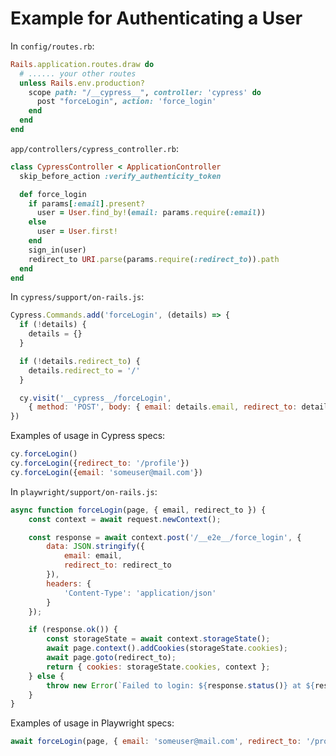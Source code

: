# Example for Authenticating a User

In `config/routes.rb`:
```rb
Rails.application.routes.draw do
  # ...... your other routes
  unless Rails.env.production?
    scope path: "/__cypress__", controller: 'cypress' do
      post "forceLogin", action: 'force_login'
    end
  end
end
```

`app/controllers/cypress_controller.rb`:
```rb
class CypressController < ApplicationController
  skip_before_action :verify_authenticity_token

  def force_login
    if params[:email].present?
      user = User.find_by!(email: params.require(:email))
    else
      user = User.first!
    end
    sign_in(user)
    redirect_to URI.parse(params.require(:redirect_to)).path
  end
end
```

In `cypress/support/on-rails.js`:
```js
Cypress.Commands.add('forceLogin', (details) => {
  if (!details) {
    details = {}
  }

  if (!details.redirect_to) {
    details.redirect_to = '/'
  }

  cy.visit('__cypress__/forceLogin',
    { method: 'POST', body: { email: details.email, redirect_to: details.redirect_to } })
})
```

Examples of usage in Cypress specs:
```js
cy.forceLogin()
cy.forceLogin({redirect_to: '/profile'})
cy.forceLogin({email: 'someuser@mail.com'})
```

In `playwright/support/on-rails.js`:
```js
async function forceLogin(page, { email, redirect_to }) {
    const context = await request.newContext();

    const response = await context.post('/__e2e__/force_login', {
        data: JSON.stringify({
            email: email,
            redirect_to: redirect_to
        }),
        headers: {
            'Content-Type': 'application/json'
        }
    });

    if (response.ok()) {
        const storageState = await context.storageState();
        await page.context().addCookies(storageState.cookies);
        await page.goto(redirect_to);
        return { cookies: storageState.cookies, context };
    } else {
        throw new Error(`Failed to login: ${response.status()} at ${response.url()}`);
    }
}
```

Examples of usage in Playwright specs:
```js
await forceLogin(page, { email: 'someuser@mail.com', redirect_to: '/profile' });
```